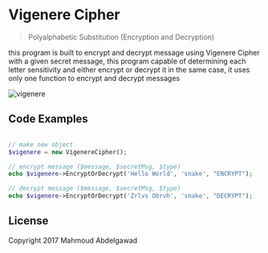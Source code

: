 # Vigenere Cipher
> Polyalphabetic Substitution (Encryption and Decryption) 

this program is built to encrypt and decrypt message using Vigenere Cipher with a given secret message, this program capable of determining each letter sensitivity and either encrypt or decrypt it in the same case, it uses only one function to encrypt and decrypt messages

![vigenere](https://user-images.githubusercontent.com/27032703/28718189-2312ccba-73a5-11e7-8fe3-0402791915f2.jpg)

## Code Examples

```php

// make new object
$vigenere = new VigenereCipher();

// encrypt message ($message, $secretMsg, $type)
echo $vigenere->EncryptOrDecrypt('Hello World', 'snake', "ENCRYPT");

// decrypt message ($message, $secretMsg, $type)
echo $vigenere->EncryptOrDecrypt('Zrlvs Obrvh', 'snake', "DECRYPT");

```

## License

Copyright 2017 Mahmoud Abdelgawad 

